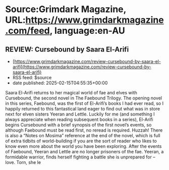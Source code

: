 # Source:Grimdark Magazine, URL:https://www.grimdarkmagazine.com/feed, language:en-AU

## REVIEW: Cursebound by Saara El-Arifi
 - [https://www.grimdarkmagazine.com/review-cursebound-by-saara-el-arifi](https://www.grimdarkmagazine.com/review-cursebound-by-saara-el-arifi)
 - RSS feed: $source
 - date published: 2025-02-15T04:55:35+00:00

<p>Saara El-Arifi returns to her magical world of fae and elves with Cursebound, the second novel in The Faebound Trilogy. The opening novel in this series, Faebound, was the first of El-Arifi’s books I had ever read, so I happily returned to this fantastical land eager to find out what was in store next for elven sisters Yeeran and Lettle. Luckily for me (and something I always appreciate when reading subsequent books in a series), El-Arifi begins Cursebound with a brief synopsis of the first novel&#8217;s events, so although Faebound must be read first, no reread is required. Huzzah! There is also a “Notes on Mosima” reference at the end of the novel, which is full of extra tidbits of world-building if you are the sort of reader who likes to know even more about the world you have been exploring. After the events of Faebound, Yeeran and Lettle are no longer prisoners of the fae. Yeeran, a formidable warrior, finds herself fighting a battle she is unprepared for – love. Torn, she le

